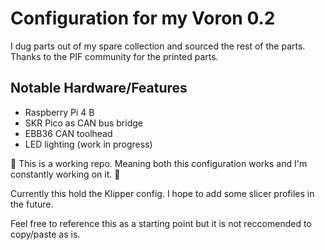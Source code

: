 # Configuration for my Voron 0.2

I dug parts out of my spare collection and sourced the rest of the parts. Thanks to the PIF community for the printed parts.

## Notable Hardware/Features
- Raspberry Pi 4 B
- SKR Pico as CAN bus bridge
- EBB36 CAN toolhead
- LED lighting (work in progress)

🚧 This is a working repo. Meaning both this configuration works and I'm constantly working on it. 🚧

Currently this hold the Klipper config. I hope to add some slicer profiles in the future.

Feel free to reference this as a starting point but it is not reccomended to copy/paste as is.